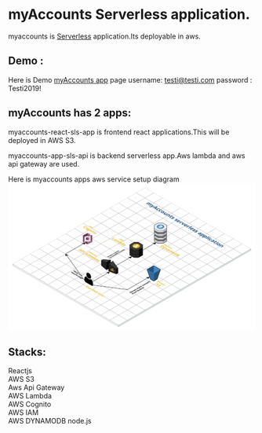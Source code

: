 # myAccounts Serverless application. 
myaccounts is [Serverless](https://en.wikipedia.org/wiki/Serverless_computing) application.Its deployable in aws.

## Demo :
Here is Demo [myAccounts app](http://myaccounts-sls-dns.s3-website-eu-west-1.amazonaws.com/login) page 
username: testi@testi.com password : Testi2019!


## myAccounts has 2 apps:
myaccounts-react-sls-app is frontend react applications.This will be deployed in AWS S3. 

myaccounts-app-sls-api is backend serverless app.Aws lambda and aws api gateway are used.

Here is myaccounts apps aws service setup diagram
![aws](https://github.com/packiasheelav/myaccounts-serverless-application/blob/master/sls.jpeg)

## Stacks:
Reactjs\
AWS S3\
Aws Api Gateway\
AWS Lambda\
AWS Cognito\
AWS IAM\
AWS DYNAMODB
node.js




